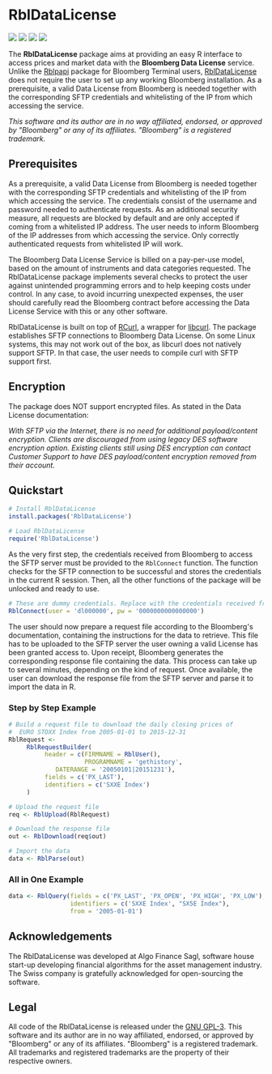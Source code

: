 # RblDataLicense

[![](https://www.r-pkg.org/badges/version/RblDataLicense)](https://CRAN.R-project.org/package=RblDataLicense) [![](https://www.r-pkg.org/badges/last-release/RblDataLicense)](https://CRAN.R-project.org/package=RblDataLicense) [![](https://cranlogs.r-pkg.org/badges/grand-total/RblDataLicense)](https://CRAN.R-project.org/package=RblDataLicense) [![](https://travis-ci.com/eguidotti/RblDataLicense.svg?branch=master)](https://travis-ci.com/eguidotti/RblDataLicense)


The __RblDataLicense__ package aims at providing an easy R interface to access prices and market data with the __Bloomberg Data License__ service. Unlike the [Rblpapi](https://cran.r-project.org/package=Rblpapi) package for Bloomberg Terminal users, [RblDataLicense](https://cran.r-project.org/package=RblDataLicense) does not require the user to set up any working Bloomberg installation. As a prerequisite, a valid Data License from Bloomberg is needed together with the corresponding SFTP credentials and whitelisting of the IP from which accessing the service.

_This software and its author are in no way affiliated, endorsed, or approved by "Bloomberg" or any of its affiliates. "Bloomberg" is a registered trademark._



## Prerequisites

As a prerequisite, a valid Data License from Bloomberg is needed together with the corresponding SFTP credentials and whitelisting of the IP from which accessing the service. The credentials consist of the username and password needed to authenticate requests. As an additional security measure, all requests are blocked by default and are only accepted if coming from a whitelisted IP address. The user needs to inform Bloomberg of the IP addresses from which accessing the service. Only correctly authenticated requests from whitelisted IP will work. 

The Bloomberg Data License Service is billed on a pay-per-use model, based on the amount of instruments and data categories requested. The RblDataLicense package implements several checks to protect the user against unintended programming errors and to help keeping costs under control. In any case, to avoid incurring unexpected expenses, the user should carefully read the Bloomberg contract before accessing the Data License Service with this or any other software.

RblDataLicense is built on top of [RCurl](https://cran.r-project.org/package=RCurl), a wrapper for [libcurl](https://curl.se/libcurl/). The package establishes SFTP connections to Bloomberg Data License. On some Linux systems, this may not work out of the box, as libcurl does not natively support SFTP. In that case, the user needs to compile curl with SFTP support first. 

## Encryption

The package does NOT support encrypted files. As stated in the Data License documentation:

_With SFTP via the Internet, there is no need for additional payload/content encryption. Clients are discouraged from using legacy DES software encryption option. Existing clients still using DES encryption can contact Customer Support to have DES payload/content encryption removed from their account._

## Quickstart

```R
# Install RblDataLicense
install.packages('RblDataLicense')

# Load RblDataLicense
require('RblDataLicense')
```

As the very first step, the credentials received from Bloomberg to access the SFTP server must be provided to the `RblConnect` function. The function checks for the SFTP connection to be successful and stores the credentials in the current R session. Then, all the other functions of the package will be unlocked and ready to use.

```R
# These are dummy credentials. Replace with the credentials received from Bloomberg
RblConnect(user = 'dl000000', pw = '0000000000000000') 
```

The user should now prepare a request file according to the Bloomberg's documentation, containing the instructions for the data to retrieve. This file has to be uploaded to the SFTP server the user owning a valid License has been granted access to. Upon receipt, Bloomberg generates the corresponding response file containing the data. This process can take up to several minutes, depending on the kind of request. Once available, the user can download the response file from the SFTP server and parse it to import the data in R.

### Step by Step Example

```R
# Build a request file to download the daily closing prices of
#  EURO STOXX Index from 2005-01-01 to 2015-12-31
RblRequest <- 
     RblRequestBuilder(
          header = c(FIRMNAME = RblUser(),
                     PROGRAMNAME = 'gethistory',
		     DATERANGE = '20050101|20151231'),
          fields = c('PX_LAST'),
          identifiers = c('SXXE Index')
     )

# Upload the request file
req <- RblUpload(RblRequest)

# Download the response file
out <- RblDownload(req$out)

# Import the data
data <- RblParse(out)
```

### All in One Example

```R
data <- RblQuery(fields = c('PX_LAST', 'PX_OPEN', 'PX_HIGH', 'PX_LOW'), 
                 identifiers = c('SXXE Index', "SX5E Index"), 
                 from = '2005-01-01')
```

## Acknowledgements

The RblDataLicense was developed at Algo Finance Sagl, software house start-up developing financial algorithms for the asset management industry. The Swiss company is gratefully acknowledged for open-sourcing the software.

## Legal

All code of the RblDataLicense is released under the [GNU GPL-3](https://cran.r-project.org/web/licenses/GPL-3). This software and its author are in no way affiliated, endorsed, or approved by "Bloomberg" or any of its affiliates. "Bloomberg" is a registered trademark. All trademarks and registered trademarks are the property of their respective owners.

